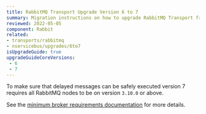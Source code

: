 ```yaml
---
title: RabbitMQ Transport Upgrade Version 6 to 7
summary: Migration instructions on how to upgrade RabbitMQ Transport from Version 6 to 7.
reviewed: 2022-05-05
component: Rabbit
related:
- transports/rabbitmq
- nservicebus/upgrades/6to7
isUpgradeGuide: true
upgradeGuideCoreVersions:
 - 6
 - 7
---
```


To make sure that delayed messages can be safely executed version 7 requires all RabbitMQ nodes to be on version `3.10.0` or above. 

See the [minimum broker requirements documentation](/transports/rabbitmq/#broker-compatibility) for more details.
